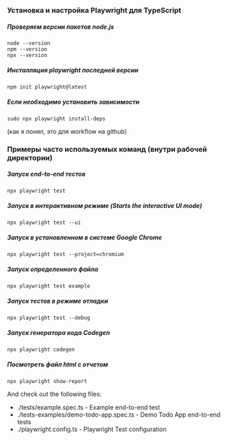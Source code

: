 ### Установка и настройка Playwright для TypeScript

##### Проверяем версии пакетов node.js
```
node --version
npm --version
npx --version
```
##### Инсталляция playwright последней версии
```
npm init playwright@latest
```
##### Если необходимо установить зависимости
```
sudo npx playwright install-deps
```
(как я понял, это для workflow на github)

### Примеры часто используемых команд (внутри рабочей директории)

##### Запуск end-to-end тестов
```
npx playwright test
```
##### Запуск в интерактивном режиме (Starts the interactive UI mode)
```
npx playwright test --ui
```
##### Запуск в установленном в системе Google Chrome
```
npx playwright test --project=chromium
```
##### Запуск определенного файла
 ```
npx playwright test example
 ```
##### Запуск тестов в режиме отладки
```
npx playwright test --debug
```
##### Запуск генератора кода Codegen
```
npx playwright codegen
```
##### Посмотреть файл html c отчетом
```
npx playwright show-report
```

And check out the following files:
  - ./tests/example.spec.ts - Example end-to-end test
  - ./tests-examples/demo-todo-app.spec.ts - Demo Todo App end-to-end tests
  - ./playwright.config.ts - Playwright Test configuration
